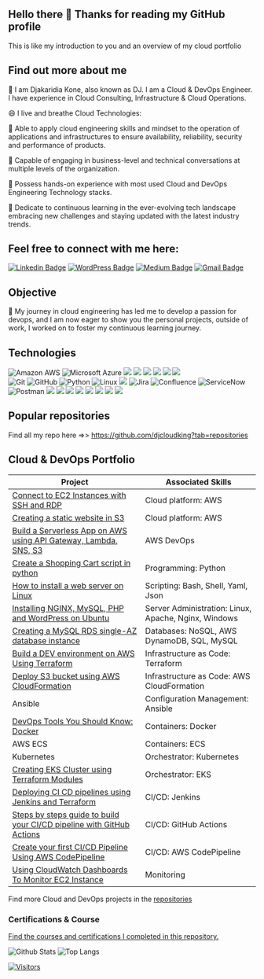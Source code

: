 ## Hello there 👋 Thanks for reading my GitHub profile

This is like my introduction to you and an overview of my cloud portfolio


## Find out more about me


🔭 I am Djakaridia Kone, also known as DJ. I am a Cloud & DevOps Engineer. I have experience in Cloud Consulting, Infrastructure & Cloud Operations. 

😄 I live and breathe Cloud Technologies: 

💠 Able to apply cloud engineering skills and mindset to the operation of applications and infrastructures to ensure availability, reliability, security and performance of products.

💠 Capable of engaging in business-level and technical conversations at multiple levels of the organization.

💠 Possess hands-on experience with most used Cloud and DevOps Engineering Technology stacks. 

💠 Dedicate to continuous learning in the ever-evolving tech landscape embracing new challenges and staying updated with the latest industry trends.


## Feel free to connect with me here:


[![Linkedin Badge](https://img.shields.io/badge/-Dj%20Kone-blue?style=flat-square&logo=Linkedin&logoColor=white&link=https://www.linkedin.com/in/djakaridiakone/)](https://www.linkedin.com/in/djakaridiakone/)
[![WordPress Badge](https://img.shields.io/badge/Cloud%20with%20DJ-21759B?style=flat-square&logo=wordpress&logoColor=white&link=https://cloudwithdj.com)](https://cloudwithdj.com)
[![Medium Badge](https://img.shields.io/badge/DJ.%20Kone-12100E?style=flat-square&logo=medium&logoColor=white&link=https://medium.com/@djakkone)](https://medium.com/@djakkone)
[![Gmail Badge](https://img.shields.io/badge/-djkone2025@gmail.com-c14438?style=flat-square&logo=Gmail&logoColor=white&link=mailto:djkone2025@gmail.com)](mailto:djkone2025@gmail.com)


## Objective


🌱 My journey in cloud engineering has led me to develop a passion for devops, and I am now eager to show you the personal projects, outside of work, I worked on to foster my continuous learning journey.


## Technologies


![Amazon AWS](https://img.shields.io/badge/Amazon%20AWS-232F3E?style=flat-square&logo=amazon-aws)
![Microsoft Azure](https://img.shields.io/badge/Microsoft%20Azure-0078D4?style=flat-square&logo=microsoft-azure&logoColor=white)
<img src="https://img.shields.io/badge/Terraform-%23623CE4.svg?style=flat-square&logo=terraform&logoColor=white" />
<img src="https://img.shields.io/badge/Ansible-%231A1918.svg?style=flat-square&logo=ansible&logoColor=EE0000"/>
<img src="https://img.shields.io/badge/Jenkins-%232C5263.svg?style=flat-square&logo=jenkins&logoColor=white"/>
<img src="https://img.shields.io/badge/GitHub%20Actions-%232671E5.svg?style=flat-square&logo=github-actions&logoColor=white"/>
<img src="https://img.shields.io/badge/Docker-%232496ED.svg?style=flat-square&logo=docker&logoColor=white" />
<img src="https://img.shields.io/badge/Kubernetes-%23326CE5.svg?style=flat-square&logo=kubernetes&logoColor=white"/> </br>
![Git](https://img.shields.io/badge/-Git-black?style=flat-square&logo=git)
![GitHub](https://img.shields.io/badge/-GitHub-181717?style=flat-square&logo=github)
![Python](https://img.shields.io/badge/-Python-black?style=flat-square&logo=Python)
![Linux](https://img.shields.io/badge/Linux-FCC624?style=flat-square&logo=linux&logoColor=black)
<img src="https://img.shields.io/badge/HashiCorp%20Vault-%2312BEE3.svg?style=flat-square&logo=vault&logoColor=white" />
![Jira](https://img.shields.io/badge/Jira-0052CC?style=flat-square&logo=jira&logoColor=white)
![Confluence](https://img.shields.io/badge/Confluence-172B4D?style=flat-square&logo=confluence&logoColor=white)
![ServiceNow](https://img.shields.io/badge/ServiceNow-00A9CE?style=flat-square&logo=servicenow&logoColor=white)
![Postman](https://img.shields.io/badge/Postman-FF6C37?style=flat-square&logo=postman&logoColor=white)
<img src="https://img.shields.io/badge/Nginx-%23269539.svg?style=flat-square&logo=nginx&logoColor=white"/>
<img src="https://img.shields.io/badge/Apache-%23D22128.svg?style=flat-square&logo=apache&logoColor=white"/>
<img src="https://img.shields.io/badge/Windows-%230078D6.svg?style=flat-square&logo=windows&logoColor=white"/>
<img src="https://img.shields.io/badge/Asana-%2326364A.svg?style=flat-square&logo=asana&logoColor=white" />
<img src="https://img.shields.io/badge/Box-%23004E98.svg?style=flat-square&logo=box&logoColor=white" />
<img src="https://img.shields.io/badge/OneDrive-%234AABE1.svg?style=flat-square&logo=onedrive&logoColor=white" />
<img src="https://img.shields.io/badge/SharePoint-%237276BA.svg?style=flat-square&logo=sharepoint&logoColor=white" />
<img src="https://img.shields.io/badge/Microsoft%20Office-%23D83B01.svg?style=flat-square&logo=microsoft-office&logoColor=white" />


## Popular repositories

Find all my repo here =>> https://github.com/djcloudking?tab=repositories 


## Cloud & DevOps Portfolio
 

| Project                                       | Associated Skills          |
|-----------------------------------------------|----------------------------|
| <a href="https://github.com/djcloudking/aws-skills-challenges/blob/main/11_Connect%20to%20EC2%20Instances%20with%20SSH%20and%20RDP/How%20to%20troubleshoot%20EC2%20instances.md">Connect to EC2 Instances with SSH and RDP</a>                  | Cloud platform: AWS |                    
| <a href="https://github.com/djcloudking/aws-skills-challenges/blob/main/10_Creating%20a%20static%20website%20in%20S3/Creating%20a%20static%20website%20in%20S3.md">Creating a static website in S3</a>                                          | Cloud platform: AWS |
| <a href="https://medium.com/@djakkone/project-2-build-a-serverless-app-using-api-gateway-lambda-sns-s3-4d77a23b07f3">Build a Serverless App on AWS using API Gateway, Lambda, SNS, S3</a>                                                        | AWS DevOps |
| <a href="https://github.com/djcloudking/python-challenges">Create a Shopping Cart script in python</a> | Programming: Python |
| <a href="https://github.com/djcloudking/shell-scripting/blob/main/Linux/Unix/How%20to%20install%20a%20web%20server%20on%20Linux.pdf">How to install a web server on Linux</a>            | Scripting: Bash, Shell, Yaml, Json |
| <a href="https://github.com/djcloudking/devops-challenges/blob/main/Apache%20%26%20Nginx/Readme.md">Installing NGINX, MySQL, PHP and WordPress on Ubuntu</a>         | Server Administration: Linux, Apache, Nginx, Windows |
| <a href="https://medium.com/@djakkone/creating-a-mysql-rds-single-az-database-instance-e747b6145d99"> Creating a MySQL RDS single-AZ database instance</a>     | Databases: NoSQL, AWS DynamoDB, SQL, MySQL |
| <a href="https://github.com/djcloudking/terraform-challenges/blob/main/6_Build%20a%20DEV%20environment%20on%20AWS/Using%20Terraform%20to%20build%20a%20DEV%20environment%20on%20AWS.md"> Build a DEV environment on AWS Using Terraform </a>             | Infrastructure as Code: Terraform |
| <a href="https://github.com/djcloudking/aws-cloudformation/blob/main/Deploy%20S3/How%20To%20Deploy%20S3%20bucket%20using%20AWS%20CloudFormation.md"> Deploy S3 bucket using AWS CloudFormation </a>    | Infrastructure as Code: AWS CloudFormation|
| Ansible             | Configuration Management: Ansible|
|  <a href="https://medium.com/@djakkone/devops-tools-you-should-know-docker-6ceda5e3dbd7">DevOps Tools You Should Know: Docker</a>| Containers: Docker   |
| AWS ECS                            | Containers: ECS    |
| Kubernetes                      | Orchestrator: Kubernetes |
| <a href="https://cloudwithdj.com/creating-eks-cluster-using-terraform-modules/">Creating EKS Cluster using Terraform Modules </a>                               | Orchestrator: EKS |
| <a href="https://github.com/djcloudking/ci-cd-challenges/blob/main/Jenkins/Deploying%20CI%20CD%20pipelines%20using%20Jenkins%20and%20Terraform.md">Deploying CI CD pipelines using Jenkins and Terraform </a>                                | CI/CD: Jenkins  |
| <a href="https://medium.com/@djakkone/steps-by-steps-guide-to-build-your-ci-cd-pipeline-with-github-actions-d057932e825f">Steps by steps guide to build your CI/CD pipeline with GitHub Actions</a>                        | CI/CD: GitHub Actions |  
| <a href="https://github.com/djcloudking/aws-skills-challenges/blob/main/12_AWS%20Codepipeline/Creating%20your%20first%20Pipeline%20between%20S3%20buckets.md"> Create your first CI/CD Pipeline Using AWS CodePipeline </a>                        | CI/CD: AWS CodePipeline |
| <a href="https://medium.com/@djakkone/using-cloudwatch-dashboards-to-monitor-ec2-instance-4c46d131be9f">Using CloudWatch Dashboards To Monitor EC2 Instance</a>   | Monitoring |


Find more Cloud and DevOps projects in the <a href="https://github.com/djcloudking?tab=repositories"> repositories </a> 


### Certifications & Course

<a href="https://github.com/djcloudking/certifications-and-courses"> Find the courses and certifications I completed in this repository. </a>


![Github Stats](https://github-readme-stats.vercel.app/api?username=djcloudking&count_private=true&show_icons=true&include_all_commits=true)
![Top Langs](https://github-readme-stats.vercel.app/api/top-langs/?username=djcloudking&hide=TeX&layout=compact)


[![Visitors](https://api.visitorbadge.io/api/visitors?path=djcloudking%2Fdjcloudking&label=VISITORS&countColor=%23263759)](https://visitorbadge.io/status?path=djcloudking%2Fdjcloudking)
